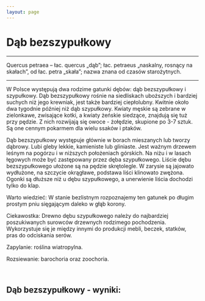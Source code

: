 ```yaml
---
layout: page
---
```


# Dąb bezszypułkowy

---
Quercus petraea – łac. quercus „dąb”; łac. petraeus „naskalny, rosnący na skałach”, od łac. petra „skała”; nazwa znana od czasów starożytnych.

---
W Polsce występują dwa rodzime gatunki dębów: dąb bezszypułkowy i szypułkowy. Dąb bezszypułkowy rośnie na siedliskach uboższych i bardziej suchych niż jego krewniak, jest także bardziej ciepłolubny. Kwitnie około dwa tygodnie później niż dąb szypułkowy. Kwiaty męskie są zebrane w zielonkawe, zwisające kotki, a kwiaty żeńskie siedzące, znajdują się tuż przy pędzie. Z nich rozwijają się owoce - żołędzie, skupione po 3-7 sztuk. Są one cennym pokarmem dla wielu ssaków i ptaków.

Dąb bezszypułkowy występuje głównie w borach mieszanych lub tworzy dąbrowy. Lubi gleby lekkie, kamieniste lub gliniaste. Jest ważnym drzewem leśnym na pogórzu i w niższych położeniach górskich. Na niżu i w lasach łęgowych może być zastępowany przez dęba szypułkowego. Liście dębu bezszypułkowego ułożone są na pędzie skrętolegle. W zarysie są jajowato wydłużone, na szczycie okrągławe, podstawa liści klinowato zwężona. Ogonki są dłuższe niż u dębu szypułkowego, a unerwienie liścia dochodzi tylko do klap.

Warto wiedzieć: W stanie bezlistnym rozpoznajemy ten gatunek po długim prostym pniu sięgającym daleko w głąb korony.

Ciekawostka: Drewno dębu szypułkowego należy do najbardziej poszukiwanych surowców drzewnych rodzimego pochodzenia. Wykorzystuje się je między innymi do produkcji mebli, beczek, statków, pras do odciskania serów.

Zapylanie: roślina wiatropylna.

Rozsiewanie: barochoria oraz zoochoria.

 

## Dąb bezszypułkowy - wyniki:
